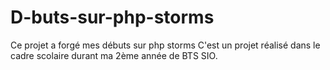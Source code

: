# D-buts-sur-php-storms
Ce projet a forgé mes débuts sur php storms 
C'est un projet réalisé dans le cadre scolaire durant ma 2ème année de BTS SIO.

